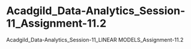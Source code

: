 # Acadgild_Data-Analytics_Session-11_Assignment-11.2
Acadgild_Data-Analytics_Session-11_LINEAR MODELS_Assignment-11.2
